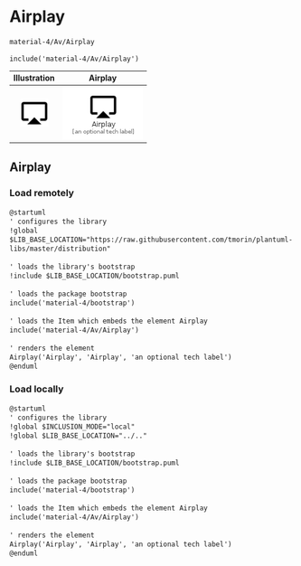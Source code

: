 # Airplay


```text
material-4/Av/Airplay
```

```text
include('material-4/Av/Airplay')
```



| Illustration | Airplay |
| :---: | :---: |
| ![illustration for Illustration](../../material-4/Av/Airplay.png) | ![illustration for Airplay](../../material-4/Av/Airplay.Local.png) |




## Airplay

### Load remotely
```plantuml
@startuml
' configures the library
!global $LIB_BASE_LOCATION="https://raw.githubusercontent.com/tmorin/plantuml-libs/master/distribution"

' loads the library's bootstrap
!include $LIB_BASE_LOCATION/bootstrap.puml

' loads the package bootstrap
include('material-4/bootstrap')

' loads the Item which embeds the element Airplay
include('material-4/Av/Airplay')

' renders the element
Airplay('Airplay', 'Airplay', 'an optional tech label')
@enduml
```

### Load locally
```plantuml
@startuml
' configures the library
!global $INCLUSION_MODE="local"
!global $LIB_BASE_LOCATION="../.."

' loads the library's bootstrap
!include $LIB_BASE_LOCATION/bootstrap.puml

' loads the package bootstrap
include('material-4/bootstrap')

' loads the Item which embeds the element Airplay
include('material-4/Av/Airplay')

' renders the element
Airplay('Airplay', 'Airplay', 'an optional tech label')
@enduml
```

